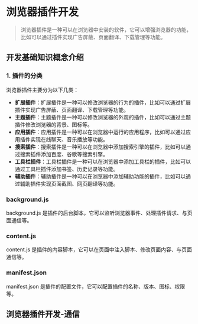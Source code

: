 # 浏览器插件开发

> 浏览器插件是一种可以在浏览器中安装的软件，它可以增强浏览器的功能，比如可以通过插件实现广告屏蔽、页面翻译、下载管理等功能。

## 开发基础知识概念介绍

### 1. 插件的分类

浏览器插件主要分为以下几类：

- **扩展插件**：扩展插件是一种可以修改浏览器的行为的插件，比如可以通过扩展插件实现广告屏蔽、页面翻译、下载管理等功能。
- **主题插件**：主题插件是一种可以修改浏览器的外观的插件，比如可以通过主题插件修改浏览器的背景、图标等。
- **应用插件**：应用插件是一种可以在浏览器中运行的应用程序，比如可以通过应用插件实现在线聊天、音乐播放等功能。
- **搜索插件**：搜索插件是一种可以在浏览器中添加搜索引擎的插件，比如可以通过搜索插件添加百度、谷歌等搜索引擎。
- **工具栏插件**：工具栏插件是一种可以在浏览器中添加工具栏的插件，比如可以通过工具栏插件添加书签、历史记录等功能。
- **辅助插件**：辅助插件是一种可以在浏览器中添加辅助功能的插件，比如可以通过辅助插件实现页面截图、网页翻译等功能。

### background.js

background.js 是插件的后台脚本，它可以监听浏览器事件、处理插件请求、与页面通信等。

### content.js

content.js 是插件的内容脚本，它可以在页面中注入脚本、修改页面内容、与页面通信等。

### manifest.json

manifest.json 是插件的配置文件，它可以配置插件的名称、版本、图标、权限等。

## 浏览器插件开发-通信

